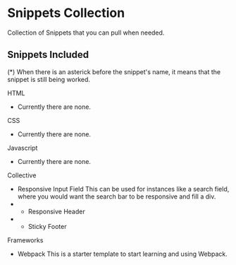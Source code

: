 # Snippets Collection
Collection of Snippets that you can pull when needed.

## Snippets Included
(*) When there is an asterick before the snippet's name, it means that the snippet is still being worked.

HTML
- Currently there are none.

CSS
- Currently there are none.

Javascript
- Currently there are none.

Collective
- Responsive Input Field 
    This can be used for instances like a search field, where you would want the search bar to be responsive and fill a div.
- * Responsive Header
- * Sticky Footer

Frameworks
- Webpack
    This is a starter template to start learning and using Webpack.